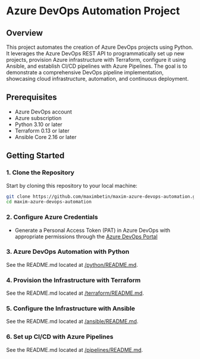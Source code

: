 # Azure DevOps Automation Project

## Overview
This project automates the creation of Azure DevOps projects using Python. It leverages the Azure DevOps REST API to programmatically set up new projects, provision Azure infrastructure with Terraform, configure it using Ansible, and establish CI/CD pipelines with Azure Pipelines. The goal is to demonstrate a comprehensive DevOps pipeline implementation, showcasing cloud infrastructure, automation, and continuous deployment.

## Prerequisites
- Azure DevOps account
- Azure subscription
- Python 3.10 or later
- Terraform 0.13 or later
- Ansible Core 2.16 or later

## Getting Started

### 1. Clone the Repository
Start by cloning this repository to your local machine:
```bash
git clone https://github.com/maximbetin/maxim-azure-devops-automation.git
cd maxim-azure-devops-automation
```

### 2. Configure Azure Credentials
- Generate a Personal Access Token (PAT) in Azure DevOps with appropriate permissions through the [Azure DevOps Portal](https://dev.azure.com/)

### 3. Azure DevOps Automation with Python
See the README.md located at [/python/README.md](/python/README.md).

### 4. Provision the Infrastructure with Terraform
See the README.md located at [/terraform/README.md](/terraform/README.md).

### 5. Configure the Infrastructure with Ansible
See the README.md located at [/ansible/README.md](/ansible/README.md).

### 6. Set up CI/CD with Azure Pipelines
See the README.md located at [/pipelines/README.md](/python/pipelines/README.md).